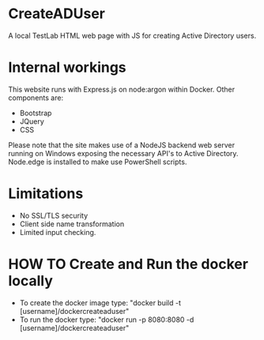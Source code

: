 # CreateADUser
A local TestLab HTML web page with JS for creating Active Directory users.

# Internal workings
This website runs with Express.js on node:argon within Docker. Other components are:
- Bootstrap
- JQuery
- CSS

Please note that the site makes use of a NodeJS backend web server running on Windows exposing the necessary API's to Active Directory.  Node.edge is installed to make use PowerShell scripts.

# Limitations
- No SSL/TLS security
- Client side name transformation
- Limited input checking.

# HOW TO Create and Run the docker locally
- To create the docker image type: "docker build -t [username]/dockercreateaduser"
- To run the docker type: "docker run -p 8080:8080 -d [username]/dockercreateaduser"
